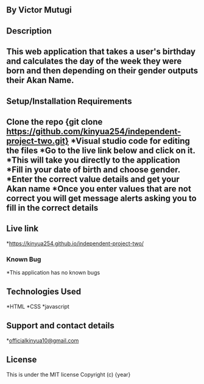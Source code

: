 ## By Victor Mutugi
## Description
## This web application that takes a user's birthday and calculates the day of the week they were born and then depending on their gender outputs their Akan Name.
## Setup/Installation Requirements
## Clone the repo {git clone https://github.com/kinyua254/independent-project-two.git} *Visual studio code for editing the files *Go to the live link below and click on it. *This will take you directly to the application *Fill in your date of birth and choose gender. *Enter the correct value details and get your Akan name *Once you enter values that are not correct you will get message alerts asking you to fill in the correct details
## Live link
*https://kinyua254.github.io/independent-project-two/

### Known Bug
*This application has no known bugs 

## Technologies Used
*HTML *CSS *javascript

## Support and contact details
*officialkinyua10@gmail.com

## License
This is under the MIT license Copyright (c) {year}